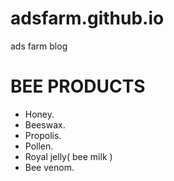 # adsfarm.github.io
ads farm blog

# BEE PRODUCTS
- Honey. 
- Beeswax. 
- Propolis. 
- Pollen. 
- Royal jelly( bee milk ) 
- Bee venom. 
